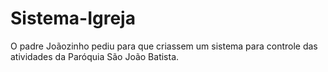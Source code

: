 # Sistema-Igreja
O padre Joãozinho pediu para que criassem um sistema para controle das atividades da Paróquia São João Batista.
